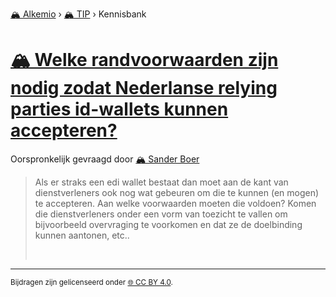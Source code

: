 [🏔️ Alkemio](https://welcome.alkem.io/) › [🏔️ TIP](https://alkem.io/tip/dashboard) › Kennisbank
# [🏔️ Welke randvoorwaarden zijn nodig zodat Nederlanse relying parties  id-wallets kunnen accepteren?](https://alkem.io/tip/collaboration/welkerandvoorwaarde-6229)
Oorspronkelijk gevraagd door [🏔️ Sander Boer](https://alkem.io/user/sander-boer-499)
>Als er straks een edi wallet bestaat dan moet aan de kant van dienstverleners ook nog wat gebeuren om die te kunnen (en mogen) te accepteren. Aan welke voorwaarden moeten die voldoen? Komen die dienstverleners onder een vorm van toezicht te vallen om bijvoorbeeld overvraging te voorkomen en dat ze de doelbinding kunnen aantonen, etc..
>
><br>
* * *
<small>Bijdragen zijn gelicenseerd onder [🌐 CC BY 4.0](https://creativecommons.org/licenses/by/4.0/deed.nl).</small>
